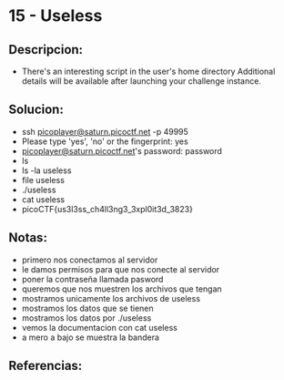 # 15 - Useless

## Descripcion:
* There's an interesting script in the user's home directory
Additional details will be available after launching your challenge instance.

## Solucion:
* ssh picoplayer@saturn.picoctf.net -p 49995
* Please type 'yes', 'no' or the fingerprint: yes
* picoplayer@saturn.picoctf.net's password: password
* ls
* ls -la useless
* file useless
* ./useless
* cat useless
* picoCTF{us3l3ss_ch4ll3ng3_3xpl0it3d_3823}

## Notas:
* primero nos conectamos al servidor
* le damos permisos para que nos conecte al servidor
* poner la contraseña llamada pasword
* queremos que nos muestren los archivos que tengan
* mostramos unicamente los archivos de useless
* mostramos los datos que se tienen
* mostramos los datos por ./useless
* vemos la documentacion con cat useless 
* a mero a bajo se muestra la bandera

## Referencias: